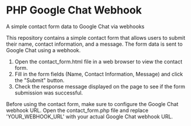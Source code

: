 # PHP Google Chat Webhook
A simple contact form data to Google Chat via webhooks

This repository contains a simple contact form that allows users to submit their name, contact information, and a message. The form data is sent to Google Chat using a webhook.

1. Open the contact_form.html file in a web browser to view the contact form.
2. Fill in the form fields (Name, Contact Information, Message) and click the "Submit" button.
3. Check the response message displayed on the page to see if the form submission was successful.

Before using the contact form, make sure to configure the Google Chat webhook URL. Open the contact_form.php file and replace 'YOUR_WEBHOOK_URL' with your actual Google Chat webhook URL.

   
